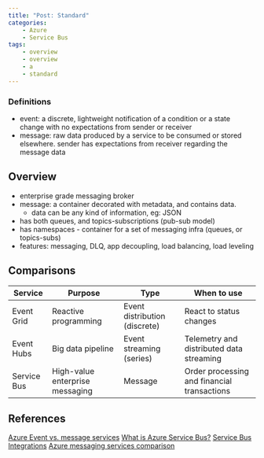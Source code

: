 ```yaml
---
title: "Post: Standard"
categories:
    - Azure
    - Service Bus
tags:
    - overview
    - overview
    - a
    - standard
---
```


### Definitions
- event: a discrete, lightweight notification of a condition or a state change with no expectations from sender or receiver
- message: raw data produced by a service to be consumed or stored elsewhere. sender has expectations from receiver regarding the message data

## Overview
- enterprise grade messaging broker
- message: a container decorated with metadata, and contains data. 
    - data can be any kind of information, eg: JSON
- has both queues, and topics-subscriptions (pub-sub model)
- has namespaces - container for a set of messaging infra (queues, or topics-subs)
- features: messaging, DLQ, app decoupling, load balancing, load leveling

## Comparisons
| Service     | Purpose                         | Type                           | When to use                                 |
| ----------- | ------------------------------- | ------------------------------ | ------------------------------------------- |
| Event Grid  | Reactive programming            | Event distribution (discrete)  | React to status changes                     |
| Event Hubs  | Big data pipeline               | Event streaming (series)       | Telemetry and distributed data streaming    |
| Service Bus | High-value enterprise messaging | Message                        | Order processing and financial transactions |


## References
[Azure Event vs. message services](https://learn.microsoft.com/en-us/azure/service-bus-messaging/compare-messaging-services#event-vs-message-services)
[What is Azure Service Bus?](https://learn.microsoft.com/en-us/azure/service-bus-messaging/service-bus-messaging-overview)
[Service Bus Integrations](https://learn.microsoft.com/en-us/azure/service-bus-messaging/service-bus-messaging-overview#integration)
[Azure messaging services comparison](https://learn.microsoft.com/en-us/azure/service-bus-messaging/compare-messaging-services#comparison-of-services)